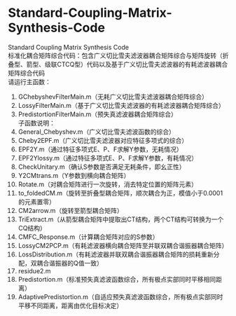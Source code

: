 # Standard-Coupling-Matrix-Synthesis-Code
Standard Coupling Matrix Synthesis Code  
标准化耦合矩阵综合代码：包含广义切比雪夫滤波器耦合矩阵综合与矩阵旋转（折叠型、箭型、级联CTCQ型）代码以及基于广义切比雪夫滤波器的有耗滤波器耦合矩阵综合代码  
请运行主函数：  
1. GChebyshevFilterMain.m（无耗广义切比雪夫滤波器耦合矩阵综合）  
2. LossyFilterMain.m（基于广义切比雪夫滤波器的有耗滤波器耦合矩阵综合）
3. PredistortionFilterMain.m（预失真滤波器耦合矩阵综合）  
子函数说明：  
1. General_Chebyshev.m（广义切比雪夫滤波函数的综合）
2. Cheby2EPF.m（广义切比雪夫滤波器对应特征多项式的综合）
3. EPF2Y.m（通过特征多项式E、P、F求解Y参数，无耗情况）
4. EPF2Ylossy.m（通过特征多项式E、P、F求解Y参数，有耗情况）
5. CheckUnitary.m（确认S参数是否满足无耗条件，即幺正性）
6. Y2CMtrans.m（Y参数到横向耦合矩阵）
7. Rotate.m（对耦合矩阵进行一次旋转，消去特定位置的矩阵元素）
8. to_foldedCM.m（旋转至折叠型耦合矩阵，顺次耦合为正，模值小于0.0001的元素置零）
9. CM2arrow.m（旋转至箭型耦合矩阵）
10. TriExtract.m（从箭型耦合矩阵中提取出CT结构，两个CT结构可转换为一个CQ结构）
11. CMFC_Response.m（计算耦合矩阵对应的S参数）
12. LossyCM2PCP.m（有耗滤波器横向耦合矩阵至并联双耦合谐振器耦合矩阵）
13. LossDistribution.m（有耗滤波器并联双耦合谐振器耦合矩阵的损耗重新分配，双耦合谐振器的Q值一致）
14. residue2.m
15. Predistortion.m（标准预失真滤波函数综合，所有极点实部同时平移相同距离）
16. AdaptivePredistortion.m（自适应预失真滤波函数综合，所有极点实部同时平移不同距离，距离由优化目标决定）
